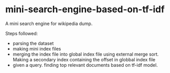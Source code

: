 # mini-search-engine-based-on-tf-idf
A mini search engine for wikipedia dump.

Steps followed:
- parsing the dataset
- making mini index files 
- merging the index file into global index file using external merge sort. Making a secondary index containing the offset
  in globbal index file
- given a query. finding top relevant documents based on tf-idf model.

